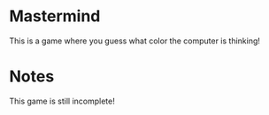 # Mastermind

This is a game where you guess what color the computer is thinking!

# Notes

This game is still incomplete!
